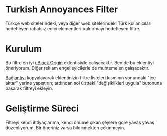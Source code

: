 # Turkish Annoyances Filter
Türkçe web sitelerindeki, veya diğer web sitelerindeki Türk kullanıcıları hedefleyen rahatsız edici elementleri kaldırmayı hedefleyen filtre.

# Kurulum
Bu filtre en iyi [uBlock Origin](https://github.com/gorhill/uBlock) eklentisiyle çalışacaktır. Ben de bu eklentiyi öneriyorum. Diğer reklam engelleyicilerle de muhtemelen çalışacaktır.

[Bağlantıyı](https://raw.githubusercontent.com/denizsidious/turkishannoyancesfilter/main/filter.txt) kopyalayarak eklentinizin filtre listeleri kısmının sonundaki "içe aktar" yerine yapıştırın; ardından sol üstteki "değişiklikleri uygula" butonuna basarak filtreyi ekleyin.

# Geliştirme Süreci
Filtreyi kendi ihtiyaçlarıma, kendi önüme çıkan şeylere göre yavaş yavaş düzenliyorum. Bir öneriniz varsa bildirmekten çekinmeyin.

